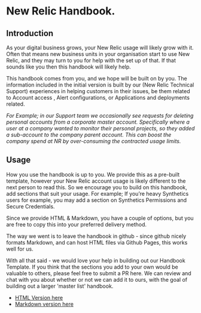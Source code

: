 # New Relic Handbook.

## Introduction

As your digital business grows, your New Relic usage will likely grow with it. Often that means new business units in your organisation start to use New Relic, and they may turn to you for help with the set up of that. If that sounds like you then this handbook will likely help.

This handbook comes from you, and we hope will be built on by you. The information included in the initial version is built by our (New Relic Technical Support) experiences in helping customers in their issues, be them related to Account access , Alert configurations, or Applications and deployments related. 

_For Example; in our Support team we occasionally see requests for deleting personal accounts from a corporate master account. Specifically where a user at a company wanted to monitor their personal projects, so they added a sub-account to the company parent account. This can boost the company spend at NR by over-consuming the contracted usage limits._

## Usage
How you use the handbook is up to you. We provide this as a pre-built template, however your New Relic account usage is likely different to the next person to read this. So we encourage you to build on this handbook, add sections that suit your usage. 
For example; If you’re heavy Synthetics users for example, you may add a section on Synthetics Permissions and Secure Credentials.

Since we provide HTML & Markdown, you have a couple of options, but you are free to copy this into your preferred delivery method.

The way we went is to leave the handbook in github - since github nicely formats Markdown, and can host HTML files via Github Pages, this works well for us.

With all that said - we would love your help in building out our Handbook Template. If you think that the sections you add to your own would be valuable to others, please feel free to submit a PR here. We can review and chat with you about whether or not we can add it to ours, with the goal of building out a larger 'master list' handbook.

* [HTML Version here](https://github.com/newrelic/nr-handbook/tree/master/HTML)
* [Markdown version here](https://github.com/newrelic/nr-handbook/tree/master/MD)
